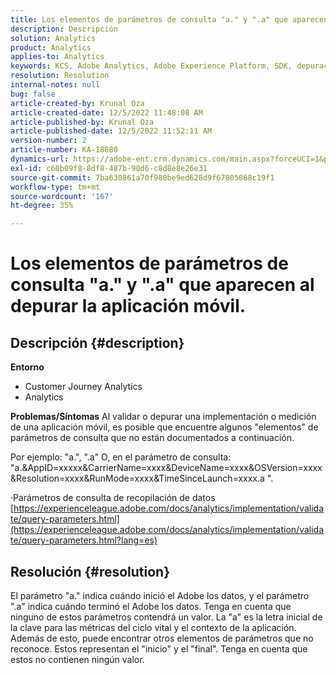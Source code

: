 ```yaml
---
title: Los elementos de parámetros de consulta "a." y ".a" que aparecen al depurar la aplicación móvil.
description: Descripción
solution: Analytics
product: Analytics
applies-to: Analytics
keywords: KCS, Adobe Analytics, Adobe Experience Platform, SDK, depuración, parámetros de consulta
resolution: Resolution
internal-notes: null
bug: false
article-created-by: Krunal Oza
article-created-date: 12/5/2022 11:48:08 AM
article-published-by: Krunal Oza
article-published-date: 12/5/2022 11:52:11 AM
version-number: 2
article-number: KA-18080
dynamics-url: https://adobe-ent.crm.dynamics.com/main.aspx?forceUCI=1&pagetype=entityrecord&etn=knowledgearticle&id=109571ad-9274-ed11-81aa-6045bd006c82
exl-id: c60b09f8-8df8-487b-90d6-c8d8e8e26e31
source-git-commit: 7ba630861a70f980be9ed628d9f67805868c19f1
workflow-type: tm+mt
source-wordcount: '167'
ht-degree: 35%

---
```


# Los elementos de parámetros de consulta &quot;a.&quot; y &quot;.a&quot; que aparecen al depurar la aplicación móvil.

## Descripción {#description}

<b>Entorno</b>
- Customer Journey Analytics
- Analytics



<b>Problemas/Síntomas</b>
Al validar o depurar una implementación o medición de una aplicación móvil, es posible que encuentre algunos &quot;elementos&quot; de parámetros de consulta que no están documentados a continuación.

Por ejemplo: &quot;a.&quot;, &quot;.a&quot; O, en el parámetro de consulta: &quot;a.&amp;AppID=xxxxx&amp;CarrierName=xxxx&amp;DeviceName=xxxx&amp;OSVersion=xxxx&amp;Resolution=xxxx&amp;RunMode=xxxx&amp;TimeSinceLaunch=xxxx.a &quot;.

·Parámetros de consulta de recopilación de datos
[https://experienceleague.adobe.com/docs/analytics/implementation/validate/query-parameters.html](https://experienceleague.adobe.com/docs/analytics/implementation/validate/query-parameters.html?lang=es)




## Resolución {#resolution}


El parámetro &quot;a.&quot; indica cuándo inició el Adobe los datos, y el parámetro &quot;.a&quot; indica cuándo terminó el Adobe los datos. Tenga en cuenta que ninguno de estos parámetros contendrá un valor. La &quot;a&quot; es la letra inicial de la clave para las métricas del ciclo vital y el contexto de la aplicación. Además de esto, puede encontrar otros elementos de parámetros que no reconoce. Estos representan el &quot;inicio&quot; y el &quot;final&quot;. Tenga en cuenta que estos no contienen ningún valor.
